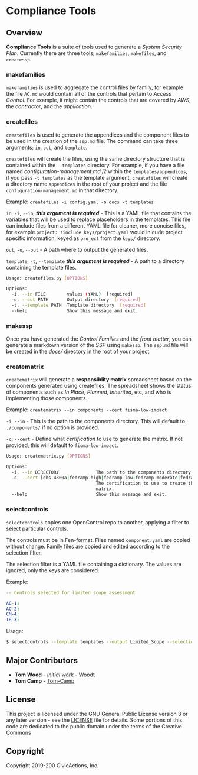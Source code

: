 # Compliance Tools

## Overview

**Compliance Tools** is a suite of tools used to generate a _System Security Plan_. Currently there are three tools; `makefamilies`, `makefiles`, and `createssp`.

### makefamilies

`makefamilies` is used to aggregate the control files by family, for example the file `AC.md` would contain all of the controls that pertain to _Access Control_. For example, it might contain the controls that are covered by _AWS_, the _contractor_, and the _application_.

### createfiles

`createfiles` is used to generate the appendices and the component files to be used in the creation of the `ssp.md` file. The command can take three arguments; `in`, `out`, and `template`.

`createfiles` will create the files, using the same directory structure that is contained within the `--templates` directory. For example, if you have a file named _configuration-management.md.j2_ within the `templates/appendices`, if you pass `-t templates` as the template argument, `createfiles` will create a directory name `appendices` in the root of your project and the file `configuration-management.md` in that directory.

Example:
`createfiles -i config.yaml -o docs -t templates`

`in`, `-i`, `--in`, ***this argument is required*** - This is a YAML file that contains the variables that will be used to replace placeholders in the templates. This file can include files from a different YAML file for cleaner, more concise files, for example `project: !include keys/project.yaml` would inlcude project specific information, keyed as `project` from the `keys/` directory.

`out`, `-o`, `--out` - A path where to output the generated files.

`template`, `-t`, `--template` ***this argument is required*** - A path to a directory containing the template files.

```bash
Usage: createfiles.py [OPTIONS]

Options:
  -i, --in FILE        values (YAML)  [required]
  -o, --out PATH       Output directory  [required]
  -t, --template PATH  Template directory  [required]
  --help               Show this message and exit.
```

### makessp

Once you have generated the _Control Families_ and the _front matter_, you can generate a markdown version of the _SSP_ using `makessp`. The `ssp.md` file will be created in the _docs/_ directory in the root of your project.

### creatematrix

`creatematrix` will generate a **responsiblity matrix** spreadsheet based on the components generated using createfiles. The spreadsheet shows the status of components such as _In Place_, _Planned_, _Inherited_, etc, and who is implementing those components.

Example:
`creatematrix --in components --cert fisma-low-impact`

`-i`, `--in` - This is the path to the components directory. This will default to `./components/` if no option is provided.

`-c`, `--cert` - Define what _certification_ to use to generate the matrix. If not provided, this will default to `fisma-low-impact`.

```bash
Usage: creatematrix.py [OPTIONS]

Options:
  -i, --in DIRECTORY              The path to the components directory.
  -c, --cert [dhs-4300a|fedramp-high|fedramp-low|fedramp-moderate|fedramp-tailoredfisma-high-impact|fisma-low-impact|fisma-moderate-impact|icd-503-high|icd-503-low|icd-503-moderate]
                                  The certification to use to create the
                                  matrix.
  --help                          Show this message and exit.
```

### selectcontrols

`selectcontrols` copies one OpenControl repo to another, applying a filter to select particular controls.

The controls must be in Fen-format.  Files named `component.yaml` are copied without change.  Family files
are copied and edited according to the selection filter.

The selection filter is a YAML file containing a dictionary.  The values are ignored, only the keys are considered.

Example:

```yaml
-- Controls selected for limited scope assessment

AC-1:
AC-2:
CM-4:
IR-3:
```

Usage:

```bash
$ selectcontrols --template templates --output Limited_Scope --selection lsa.yaml
```

## Major Contributors

* **Tom Wood** - *Initial work* - [Woodt](https://github.com/woodt)
* **Tom Camp** - [Tom-Camp](https://github.com/Tom-Camp)

## License

This project is licensed under the GNU General Public License version 3 or any later version - see the [LICENSE](LICENSE) file for details. Some portions of this code are dedicated to the public domain under the terms of the Creative Commons

## Copyright

Copyright 2019-200 CivicActions, Inc.
